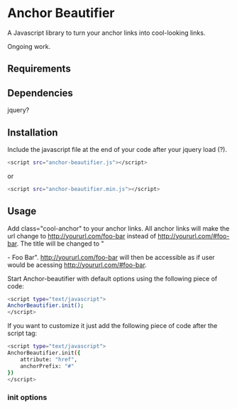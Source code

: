 # Anchor Beautifier
A Javascript library to turn your anchor links into cool-looking links.

Ongoing work.

## Requirements

## Dependencies

jquery?

## Installation

Include the javascript file at the end of your code after your jquery load (?).

```sh
<script src="anchor-beautifier.js"></script>
```

or

```sh
<script src="anchor-beautifier.min.js"></script>
```


## Usage

Add class="cool-anchor" to your anchor links. All anchor links will make the url change to http://yoururl.com/foo-bar instead of http://yoururl.com/#foo-bar. The title will be changed to "<Main url title> - Foo Bar".  http://yoururl.com/foo-bar will then be accessible as if user would be acessing http://yoururl.com/#foo-bar.

Start Anchor-beautifier with default options using the following piece of code:

```sh
<script type="text/javascript">
AnchorBeautifier.init();
</script>
```

If you want to customize it just add the following piece of code after the script tag:

```sh
<script type="text/javascript">
AnchorBeautifier.init({
    attribute: "href",
    anchorPrefix: "#"
})
</script>
```

### init options
